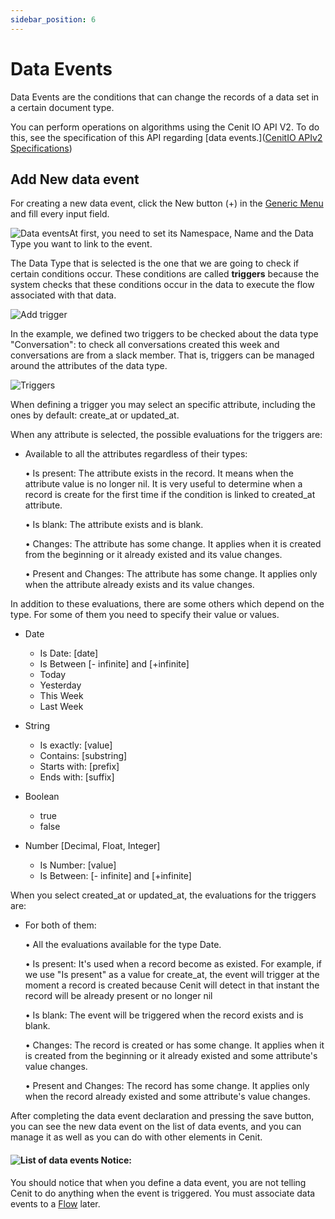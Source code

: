 ```yaml
---
sidebar_position: 6
---
```


# Data Events

Data Events are the conditions that can change the records of a data set in a certain document type.

You can perform operations on algorithms using the Cenit IO API V2. To do this, see the specification of this API regarding [data events.]([CenitIO APIv2 Specifications](https://cenit-io.github.io/api-v2-specs/#tag/Data-Events))

## Add New data event

For creating a new data event, click the New button (+) in the [Generic Menu](generic/generic_menu_options_.md) and fill every input field.

![Data events](https://user-images.githubusercontent.com/99367633/161153842-d56587f4-ed1a-41e1-afe4-115630068dc5.png)At first, you need to set its Namespace, Name and the Data Type you want to link to the event.

The Data Type that is selected is the one that we are going to check if certain conditions occur. These conditions are called **triggers** because the system checks that these conditions occur in the data to execute the flow associated with that data.

![Add trigger](https://user-images.githubusercontent.com/99367633/161154247-e2991b0d-a5e1-4982-95d9-39344b7f6ec8.png)

In the example, we defined two triggers to be checked about the data type "Conversation": to check all conversations created this week and conversations are from a slack member. That is, triggers can be managed around the attributes of the data type. 

![Triggers](https://user-images.githubusercontent.com/99367633/161156646-0b1364f2-2252-40f8-b916-d030ff919515.png)

When defining a trigger you may select an specific attribute, including the ones by default: create_at or updated_at.

When any attribute is selected, the possible evaluations for the triggers are:

- Available to all the attributes regardless of their types:
  
  • Is present: The attribute exists in the record. It means when the attribute value is no longer nil. It is very useful to determine when a record is create for the first time if the condition is linked to created_at attribute.
  
  • Is blank: The attribute exists and is blank.
  
  • Changes: The attribute has some change. It applies when it is created from the beginning or it already existed and its value changes.
  
  • Present and Changes: The attribute has some change. It applies only when the attribute already exists and its value changes.

In addition to these evaluations, there are some others which depend on the type. For some of them you need to specify their value or values.

- Date
  
  - Is Date: [date]
  - Is Between [- infinite] and [+infinite]
  - Today
  - Yesterday
  - This Week
  - Last Week

- String
  
  - Is exactly: [value]
  - Contains: [substring]
  - Starts with: [prefix] 
  - Ends with: [suffix]

- Boolean
  
  - true
  - false

- Number [Decimal, Float, Integer]
  
  - Is Number: [value]
  - Is Between: [- infinite] and [+infinite]

When you select created_at or updated_at, the evaluations for the triggers are:

- For both of them:
  
  • All the evaluations available for the type Date.
  
  • Is present: It's used when a record become as existed. For example, if we use "Is present" as a value for create_at, the event will trigger at the moment a record is created because Cenit will detect in that instant the record will be already present or no longer nil
  
  • Is blank: The event will be triggered when the record exists and is blank.
  
  • Changes: The record is created or has some change. It applies when it is created from the beginning or it already existed and some attribute's value changes.
  
  • Present and Changes: The record has some change. It applies only when the record already existed and some attribute's value changes.

After completing the data event declaration and pressing the save button, you can see the new data event on the list of data events, and you can manage it as well as you can do with other elements in Cenit.

#### ![List of data events](https://user-images.githubusercontent.com/99367633/161159004-14bb660b-a768-4525-8a67-50ac46062254.png) Notice:

You should notice that when you define a data event, you are not telling Cenit to do anything when the event is triggered. You must associate data events to a [Flow](workflows/flows.md)  later.